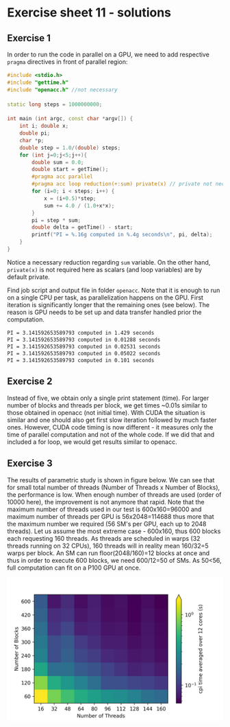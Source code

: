 # Exercise sheet 11 - solutions

## Exercise 1

In order to run the code in parallel on a GPU, we need to add respective `pragma` directives in front of parallel region:

```C++
#include <stdio.h> 
#include "gettime.h"
#include "openacc.h" //not necessary

static long steps = 1000000000;

int main (int argc, const char *argv[]) {
    int i; double x;
    double pi;
    char *p;
    double step = 1.0/(double) steps;
    for (int j=0;j<5;j++){
        double sum = 0.0;
        double start = getTime();
        #pragma acc parallel 
        #pragma acc loop reduction(+:sum) private(x) // private not necessary
        for (i=0; i < steps; i++) {
            x = (i+0.5)*step;
            sum += 4.0 / (1.0+x*x);
        }
        pi = step * sum;
        double delta = getTime() - start;
        printf("PI = %.16g computed in %.4g seconds\n", pi, delta);
    }
}
```

Notice a necessary reduction regarding `sum` variable. On the other hand, `private(x)` is not required here as scalars (and loop variables) are by default private.

Find job script and output file in folder `openacc`. Note that it is enough to run on a single CPU per task, as parallelization happens on the GPU. First iteration is significantly longer that the remaining ones (see below). The reason is GPU needs to be set up and data transfer handled prior the computation.

```
PI = 3.141592653589793 computed in 1.429 seconds
PI = 3.141592653589793 computed in 0.01288 seconds
PI = 3.141592653589793 computed in 0.02531 seconds
PI = 3.141592653589793 computed in 0.05022 seconds
PI = 3.141592653589793 computed in 0.101 seconds
```

## Exercise 2

Instead of five, we obtain only a single print statement (time). For larger number of blocks and threads per block, we get times ~0.01s similar to those obtained in openacc (not initial time). With CUDA the situation is similar and one should also get first slow iteration followed by much faster ones. However, CUDA code timing is now different - it measures only the time of parallel computation and not of the whole code. If we did that and included a for loop, we would get results similar to openacc.

## Exercise 3

The results of parametric study is shown in figure below. We can see that for small total number of threads (Number of Threads x Number of Blocks), the performance is low. When enough number of threads are used (order of 10000 here), the improvement is not anymore that rapid. Note that the maximum number of threads used in our test is 600x160=96000 and maximum number of threads per GPU is 56x2048=114688 thus more that the maximum number we required (56 SM's per GPU, each up to 2048 threads). Let us assume the most extreme case - 600x160, thus 600 blocks each requesting 160 threads. As threads are scheduled in warps (32 threads running on 32 CPUs), 160 threads will in reality mean 160/32=5 warps per block. An SM can run floor(2048/160)=12 blocks at once and thus in order to execute 600 blocks, we need 600/12=50 of SMs. As 50<56, full computation can fit on a P100 GPU at once. 

![alt text](https://github.com/jbucko/hpc_esc_401/blob/master/exercise_session_11/solutions/cuda/cuda_parallelization_study.jpg)
